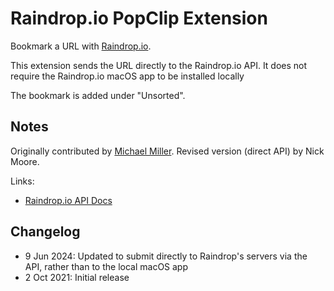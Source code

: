 # Raindrop.io PopClip Extension

Bookmark a URL with [Raindrop.io](https://raindrop.io/).

This extension sends the URL directly to the Raindrop.io API. It does not require the Raindrop.io macOS app to be installed locally

The bookmark is added under "Unsorted".

## Notes

Originally contributed by [Michael Miller](https://github.com/pilotmoon/PopClip-Extensions/pull/1160). Revised version (direct API) by Nick Moore.

Links:

- [Raindrop.io API Docs](https://developer.raindrop.io/)

## Changelog

- 9 Jun 2024: Updated to submit directly to Raindrop's servers via the API, rather than to the local macOS app
- 2 Oct 2021: Initial release
